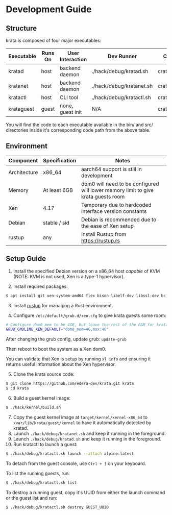 # Development Guide

## Structure

krata is composed of four major executables:

| Executable | Runs On | User Interaction | Dev Runner               | Code Path         |
| ---------- | ------- | ---------------- | ------------------------ | ----------------- |
| kratad     | host    | backend daemon   | ./hack/debug/kratad.sh   | crates/daemon     |
| kratanet   | host    | backend daemon   | ./hack/debug/kratanet.sh | crates/network    |
| kratactl   | host    | CLI tool         | ./hack/debug/kratactl.sh | crates/ctl        |
| krataguest | guest   | none, guest init | N/A                      | crates/guest      |

You will find the code to each executable available in the bin/ and src/ directories inside
it's corresponding code path from the above table.

## Environment

| Component     | Specification | Notes                                                                             |
| ------------- | ------------- | --------------------------------------------------------------------------------- |
| Architecture  | x86_64        | aarch64 support is still in development                                           |
| Memory        | At least 6GB  | dom0 will need to be configured will lower memory limit to give krata guests room | 
| Xen           | 4.17          | Temporary due to hardcoded interface version constants                            |
| Debian        | stable / sid  | Debian is recommended due to the ease of Xen setup                                |
| rustup        | any           | Install Rustup from https://rustup.rs                                             |

## Setup Guide

1. Install the specified Debian version on a x86_64 host _capable_ of KVM (NOTE: KVM is not used, Xen is a type-1 hypervisor).

2. Install required packages:

```sh
$ apt install git xen-system-amd64 flex bison libelf-dev libssl-dev bc protobuf-compiler libprotobuf-dev squashfs-tools erofs-utils
```


3. Install [rustup](https://rustup.rs) for managing a Rust environment.

4. Configure `/etc/default/grub.d/xen.cfg` to give krata guests some room:

```sh
# Configure dom0_mem to be 4GB, but leave the rest of the RAM for krata guests.
GRUB_CMDLINE_XEN_DEFAULT="dom0_mem=4G,max:4G"
```

After changing the grub config, update grub: `update-grub`

Then reboot to boot the system as a Xen dom0.

You can validate that Xen is setup by running `xl info` and ensuring it returns useful information about the Xen hypervisor.

5. Clone the krata source code:
```sh
$ git clone https://github.com/edera-dev/krata.git krata
$ cd krata
```

6. Build a guest kernel image:

```sh
$ ./hack/kernel/build.sh
```

7. Copy the guest kernel image at `target/kernel/kernel-x86_64` to `/var/lib/krata/guest/kernel` to have it automatically detected by kratad.
8. Launch `./hack/debug/kratanet.sh` and keep it running in the foreground.
9. Launch `./hack/debug/kratad.sh` and keep it running in the foreground.
10. Run kratactl to launch a guest:

```sh
$ ./hack/debug/kratactl.sh launch --attach alpine:latest
```

To detach from the guest console, use `Ctrl + ]` on your keyboard.

To list the running guests, run:
```sh
$ ./hack/debug/kratactl.sh list
```

To destroy a running guest, copy it's UUID from either the launch command or the guest list and run:
```sh
$ ./hack/debug/kratactl.sh destroy GUEST_UUID
```
